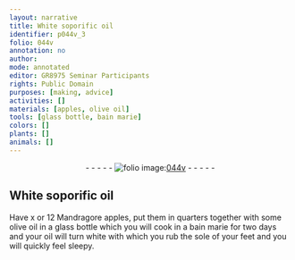 ```yaml
---
layout: narrative
title: White soporific oil
identifier: p044v_3
folio: 044v
annotation: no
author:
mode: annotated
editor: GR8975 Seminar Participants
rights: Public Domain
purposes: [making, advice]
activities: []
materials: [apples, olive oil]
tools: [glass bottle, bain marie]
colors: []
plants: []
animals: []
---
```


 <div class="folio" align="center">- - - - - <a href="http://gallica.bnf.fr/ark:/12148/btv1b10500001g/f94.image" target="_blank"><img src="https://cu-mkp.github.io/GR8975-edition/assets/photo-icon.png" alt="folio image: " style="display:inline-block; margin-bottom:-3px;"/>044v</a> - - - - - </div>   

## White soporific oil

 
Have x or 12 Mandragore <span class="material">apples</span>, put them in quarters together with some <span class="material">olive oil</span> in a <span class="tool">glass bottle</span> which you will cook in a <span class="tool">bain marie</span> for two days and your oil will turn white with which you rub the sole of your feet and you will quickly feel sleepy.
 